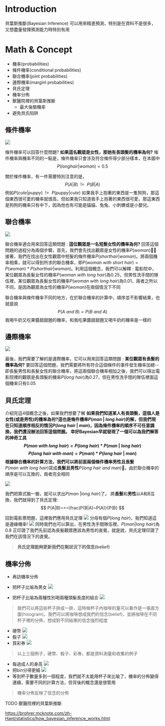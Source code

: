 # Introduction
貝葉斯推斷(Bayesian Inference) 可以用來精進預測，特別是在資料不是很多，又想盡量發揮預測能力時特別有用
# Math & Concept
* 機率(probabilities)
* 條件機率(conditional probabilities)
* 聯合機率(joint probabilities)
* 邊際機率(marginl probabilities)
* 貝氏定理
* 機率分佈
* 獸醫院裡的貝葉斯推斷
  * 最大後驗機率
* 避免貝氏陷阱

## 條件機率
<img src = './images/bayesian_inference_1.png'></img>

條件機率可以回答什麼問題? **如果這名觀眾是女性，那她有長頭髮的機率為何?** 條件機率與機率不同的一點是，條件機率只會涉及符合條件得少部分樣本，在本圖中 $$P(long hair | woman) = 0.5$$

關於條件機率，有一件需要特別注意的是，$$
P(A|B)~~!=~~P(B|A)
$$
例如$P(cute | puppy)~~!=~~P(puppy|cute)$
如果我手上抱著的東西是一隻狗狗，那這個東西很可愛的機率就很高，但如果我只知道我手上抱著的東西很可愛，那這東西是狗狗的機率只有中下，因為他也有可能是貓貓、兔兔、小刺蝟或是小嬰兒。

## 聯合機率

<img src = './images/bayesian_inference_2.png'></img>

聯合機率適合用來回答這類問題 : **這位觀眾是一名短髮女性的機率為何?**
回答這個問題的過程分為兩個步驟，首先，我們會先找出觀眾是女性的機率$P(woman)$，接著，我們在找出在女性觀眾中短髮的條件機率$P(short hair | woman)$。將兩個機率相乘，就可以得到所求的聯合機率，即$P(woman~with ~short~hair) = P(woman) * P(short hair | woman)$。利用這個概念，我們可以解釋 : 電影院中，某位觀眾為長髮女性的機率$P(woman~with~long~ hair)$為0.25，但男性洗手間的隊伍裡，某位觀眾為長髮女性的機率$P(woman~with~long~hair)$為0.01，兩者之所以不同，是因為觀眾為女性的機率$P(woman)$在兩個情況下不同

聯合機率與條件機率不同的地方，在於聯合機率的計算中，順序並不影響結果，也就是說 $$
P(A~and~B) = P(B~and~A)
$$
我喝牛奶又吃果醬甜甜圈的機率，和我吃果醬甜甜圈又喝牛奶的機率是一樣的

## 邊際機率

<img src = './images/bayesian_inference_3.png'></img>

最後，我們需要了解的是邊際機率，它可以用來回答這類問題 : **某位觀眾有長髮的機率為何?** 要回答這個問題，我們需要將所有符合這個條件的事件發生機率加總--即長髮男性和長髮女性的聯合機率，將這兩個聯合機率相加之後，我們可以得出電影院裡的觀眾是長頭髮的機率$P(long~hair)$為0.27，但在男性洗手間的隊伍裡面這個機率只有0.05

## 貝氏定理
介紹完這4個概念之後，如果我們想要了解 **如果我們知道某人有長頭髮，這個人是女性(或是男性)的機率為何?**這也是條件機率$P(man~|~long~hair)$的解，但我們現在只知道順序相反的情況$P(long~hair~|~man)$，因為條件機率的順序不可任意調換，我們還沒辦法回答這個問題。
幸好Bayesian早就發現了一個可以為我們解答的神奇工具
$$
P(man~with~long~hair) = P(long~hair) * P(man~|~long~hair)
$$
$$
P(long~hair~with~man) = P(man) * P(long~hair~|~man)
$$
根據聯合機率的計算方法，我們可以將前面兩個條件機率**男性且長髮**$P(man~with~long~hair)$寫成**長髮且男性**$P(long~hair~and~man)$。由於聯合機率的順序是可以互換的，兩者完全相同

<img src = './images/bayesian_inference_4.png'></img>

我們把算式搬一搬，就可以求出$P(man~|long~hair)$了。
將**長髮**和**男性**以A和B互換，我們就得到了貝氏定理:
$$
P(A|B)~=~\frac{P(B|A)~P(A)}{P(B}
$$

回到電影票問題，這裡我們應用貝氏定理
<img src = './images/bayesian_inference_5.png'></img>
分母有個$P(long~hair)$，我們知道這是邊緣機率!
<img src = './images/bayesian_inference_6.png'></img>
同時我們也可以算出，在男性洗手間隊伍裡，$P(man|long~hair)$為0.8
正印證了我們先前認為長髮觀眾應該為男性的直覺，就是說，貝氏定理印證了我們在該情況下的直覺。

> **貝氏定理能夠更新我們在剛狀況下的信念(belief)**

## 機率分佈
* 再訪機率分佈

* 把杯子比喻為男女
<img src = './images/bayesian_inference_7.png'></img>
* 把杯子比喻為兩種性別喝兩種頭髮長度的組合
<img src = './images/bayesian_inference_8.png'></img>
> 我們可以將這些杯子排成一排，這時候杯子內咖啡的量可以看作是一張直方圖(hisogram)。我們可以將咖啡想成我們的信念(belief)，並將咖啡在不同杯子裡的分佈，想成對不同結果的信念強烈程度
* 硬幣
<img src = './images/bayesian_inference_9.png'></img>
* 骰子
<img src = './images/bayesian_inference_10.png'></img>
* 買彩券
<img src = './images/bayesian_inference_11.png'></img>
> 以上三個例子，硬幣、骰子、彩券，都是資料測量和收集的例子
* 每過成人的身高
<img src = './images/bayesian_inference_12.png'></img>
* 把bin分得更細
<img src = './images/bayesian_inference_13.png'></img>
* 等到杯子數量多到一個程度，我們就不太能用杯子來比喻了，機率的分佈變得連續，需要不同的計算方法，但背後的概念還是很管用
> 機率分佈反映了信念的分佈

TODO 獸醫院裡的貝葉斯推斷

https://brohrer.mcknote.com/zh-Hant/statistics/how_bayesian_inference_works.html

